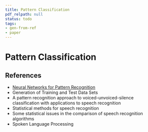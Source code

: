 ```yaml
---
title: Pattern Classification
pdf_relpath: null
status: todo
tags:
- gen-from-ref
- paper
---
```


# Pattern Classification

## References

- [Neural Networks for Pattern Recognition](./neural-networks-for-pattern-recognition.md)
- Generation of Training and Test Data Sets
- A pattern recognition approach to voiced-unvoiced-silence classification with applications to speech recognition
- Statistical methods for speech recognition
- Some statistical issues in the comparison of speech recognition algorithms
- Spoken Language Processing
